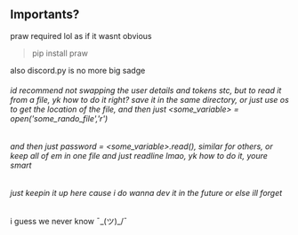 ## Importants?
praw required lol as if it wasnt obvious
> pip install praw

also discord.py is no more big sadge</br>
###### id recommend not swapping the user details and tokens stc, but to read it from a file, yk how to do it right? save it in the same directory, or just use os to get the location of the file, and then just <some_variable> = open('some_rando_file','r')
###### and then just password = <some_variable>.read(), similar for others, or keep all of em in one file and just readline lmao, yk how to do it, youre smart
###### just keepin it up here cause i do wanna dev it in the future or else ill forget
i guess we never know ¯\_(ツ)_/¯
